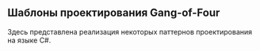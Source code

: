 ## Шаблоны проектирования Gang-of-Four
Здесь представлена реализация некоторых паттернов проектирования на языке C#.
